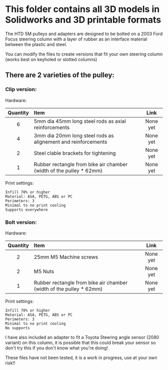 # This folder contains all 3D models in Solidworks and 3D printable formats

The HTD 5M pulleys and adapters are designed to be bolted on a 2003 Ford Focus steering column with a layer of rubber as an interface material between the plastic and steel.

You can modify the files to create versions that fit your own steering column (works best on keyholed or slotted columns)

<h2> There are 2 varieties of the pulley: </h1>
<h3>Clip version:</h3>
Hardware:

Quantity | Item | Link
:-:|:--|:--:
6 | 5mm dia 45mm long steel rods as axial reinforcements | None yet
4 | 3mm dia 20mm long steel rods as alignement and reinforcements | None yet
2 | Steel clable brackets for tightening | None yet
1 | Rubber rectangle from bike air chamber (width of the pulley * 62mm) | None yet

Print settings:
```
Infill 70% or higher
Material: ASA, PETG, ABS or PC
Perimeters: 3
Minimal to no print cooling
Supports everywhere
```
<h3>Bolt version:</h3>
Hardware:

Quantity | Item | Link
:-:|:--|:--:
2 | 25mm M5 Machine screws | None yet
2 | M5 Nuts | None yet
1 | Rubber rectangle from bike air chamber (width of the pulley * 62mm) | None yet

Print settings:
```
Infill 70% or higher
Material: ASA, PETG, ABS or PC
Perimeters: 3
Minimal to no print cooling
No supports
```
I have also included an adapter to fit a Toyota Steering angle sensor (2080 variant) on this column, it is possible that this could break your sensor so don't try this if you don't know what you're doing!

These files have not been tested, it is a work in progress, use at your own risk!!
